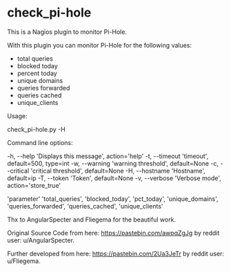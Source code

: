 # check_pi-hole
This is a Nagios plugin to monitor Pi-Hole.

With this plugin you can monitor Pi-Hole for the following values:
- total queries
- blocked today
- percent today
- unique domains
- queries forwarded
- queries cached
- unique_clients

Usage:

check_pi-hole.py -H <host> <options> <parameter>

Command line options:
  
  -h,  --help           'Displays this message', action='help'
  -t,  --timeout        'timeout', default=500, type=int
  -w,  --warning        'warning threshold', default=None
  -c,  --critical       'critical threshold', default=None
  -H,  --hostname       'Hostname', default=ip
  -T,  --token          'Token', default=None
  -v,  --verbose        'Verbose mode', action='store_true'
  
  'parameter'    'total_queries', 'blocked_today', 'pct_today', 'unique_domains', 'queries_forwarded', 'queries_cached', 'unique_clients'      
  


Thx to AngularSpecter and Fliegema for the beautiful work.

Original Source Code from here: https://pastebin.com/awpqZgJg by reddit user: u/AngularSpecter.

Further developed from here: https://pastebin.com/2Ua3JeTr by reddit user: u/Fliegema.
